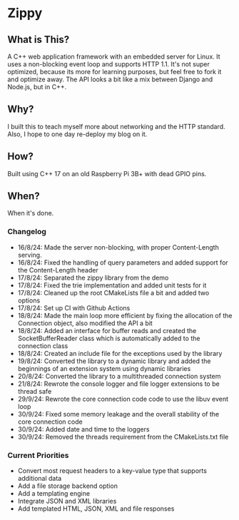# Zippy

## What is This?

A C++ web application framework with an embedded server for Linux. It uses a non-blocking event loop and supports HTTP 1.1. It's not super optimized, because its more for learning purposes, but feel free to fork it and optimize away. The API looks a bit like a mix between Django and Node.js, but in C++.

## Why?

I built this to teach myself more about networking and the HTTP standard. Also, I hope to one day re-deploy my blog on it.

## How?

Built using C++ 17 on an old Raspberry Pi 3B+ with dead GPIO pins.

## When?

When it's done.

### Changelog

- 16/8/24: Made the server non-blocking, with proper Content-Length serving.
- 16/8/24: Fixed the handling of query parameters and added support for the Content-Length header
- 17/8/24: Separated the zippy library from the demo
- 17/8/24: Fixed the trie implementation and added unit tests for it
- 17/8/24: Cleaned up the root CMakeLists file a bit and added two options
- 17/8/24: Set up CI with Github Actions
- 18/8/24: Made the main loop more efficient by fixing the allocation of the Connection object, also modified the API a bit
- 18/8/24: Added an interface for buffer reads and created the SocketBufferReader class which is automatically added to the connection class
- 18/8/24: Created an include file for the exceptions used by the library
- 19/8/24: Converted the library to a dynamic library and added the beginnings of an extension system using dynamic libraries
- 20/8/24: Converted the library to a multithreaded connection system
- 21/8/24: Rewrote the console logger and file logger extensions to be thread safe
- 29/9/24: Rewrote the core connection code code to use the libuv event loop
- 30/9/24: Fixed some memory leakage and the overall stability of the core connection code
- 30/9/24: Added date and time to the loggers
- 30/9/24: Removed the threads requirement from the CMakeLists.txt file

### Current Priorities

- Convert most request headers to a key-value type that supports additional data
- Add a file storage backend option
- Add a templating engine
- Integrate JSON and XML libraries
- Add templated HTML, JSON, XML and file responses